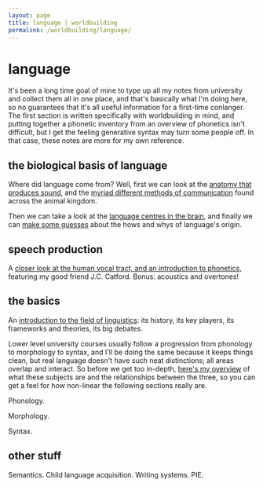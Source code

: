 ```yaml
---
layout: page
title: language | worldbuilding
permalink: /worldbuilding/language/
---
```


# language

It's been a long time goal of mine to type up all my notes from university and collect them all in one place, and that's basically what I'm doing here, so no guarantees that it's all useful information for a first-time conlanger. The first section is written specifically with worldbuilding in mind, and putting together a phonetic inventory from an overview of phonetics isn't difficult, but I get the feeling generative syntax may turn some people off. In that case, these notes are more for my own reference.

## the biological basis of language

Where did language come from? Well, first we can look at the <a href="/worldbuilding/language/biology/vocalization/">anatomy that produces sound</a>, and the <a href="/worldbuilding/language/biology/communication/">myriad different methods of communication</a> found across the animal kingdom.

Then we can take a look at the <a href="/worldbuilding/language/biology/brain/">language centres in the brain</a>, and finally we can <a href="/worldbuilding/language/biology/evolution/">make some guesses</a> about the hows and whys of language's origin.

## speech production

A <a href="/worldbuilding/language/">closer look at the human vocal tract, and an introduction to phonetics</a>, featuring my good friend J.C. Catford. Bonus: acoustics and overtones!

## the basics

An <a href="">introduction to the field of linguistics</a>: its history, its key players, its frameworks and theories, its big debates.

Lower level university courses usually follow a progression from phonology to morphology to syntax, and I'll be doing the same because it keeps things clean, but real language doesn't have such neat distinctions; all areas overlap and interact. So before we get too in-depth, <a href="/worldbuilding/language/">here's my overview</a> of what these subjects are and the relationships between the three, so you can get a feel for how non-linear the following sections really are.

Phonology.

Morphology.

Syntax.

## other stuff

Semantics. Child language acquisition. Writing systems. PIE.
